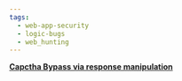 ```yaml
---
tags:
  - web-app-security
  - logic-bugs
  - web_hunting
---
```

**[Capctha Bypass via response manipulation](https://bugcrowd.com/disclosures/55b40919-2c02-402c-a2cc-7184349926d7/login-capctha-bypass)**